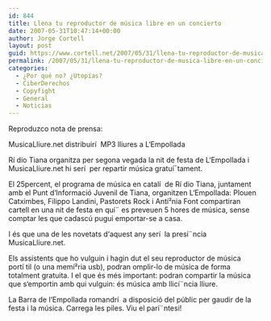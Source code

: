 ```yaml
---
id: 844
title: Llena tu reproductor de música libre en un concierto
date: 2007-05-31T10:47:14+00:00
author: Jorge Cortell
layout: post
guid: https://www.cortell.net/2007/05/31/llena-tu-reproductor-de-musica-libre-en-un-concierto/
permalink: /2007/05/31/llena-tu-reproductor-de-musica-libre-en-un-concierto/
categories:
  - ¿Por qué no? ¿Utopías?
  - CiberDerechos
  - Copyfight
  - General
  - Noticias
---
```

Reproduzco nota de prensa:

MusicaLliure.net distribuirí  MP3 lliures a L‘Empollada

Rí dio Tiana organitza per segona vegada la nit de festa de L‘Empollada i MusicaLliure.net hi serí  per repartir música gratuí¯tament.

El 25percent, el programa de música en catalí  de Rí dio Tiana, juntament amb el Punt d‘Informació Juvenil de Tiana, organitzen L‘Empollada: Plouen Catximbes, Filippo Landini, Pastorets Rock i Antí²nia Font compartiran cartell en una nit de festa en quí¨ es preveuen 5 hores de música, sense comptar les que cadascú pugui emportar-se a casa.

I és que una de les novetats d‘aquest any serí  la presí¨ncia MusicaLliure.net.
  
Els assistents que ho vulguin i hagin dut el seu reproductor de música portí til (o una memí²ria usb), podran omplir-lo de música de forma totalment gratuita. I el que és més important: podran compartir la música que s‘emportin amb qui vulguin: és música amb llicí¨ncia lliure.

La Barra de l‘Empollada romandrí  a disposició del públic per gaudir de la festa i la música. Carrega les piles. Viu el parí¨ntesi!